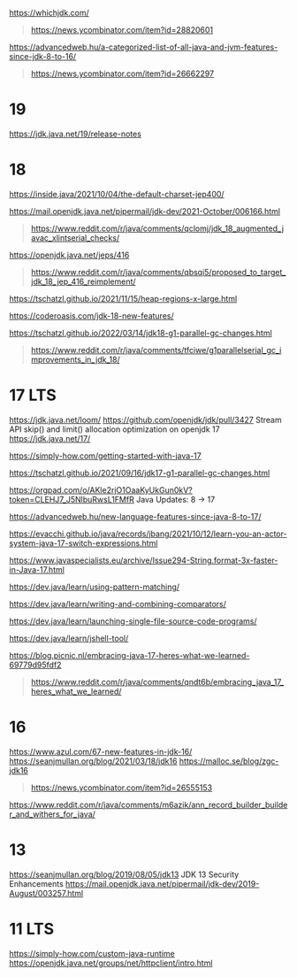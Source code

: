 https://whichjdk.com/
> https://news.ycombinator.com/item?id=28820601

https://advancedweb.hu/a-categorized-list-of-all-java-and-jvm-features-since-jdk-8-to-16/
> https://news.ycombinator.com/item?id=26662297

# 19
https://jdk.java.net/19/release-notes

# 18
https://inside.java/2021/10/04/the-default-charset-jep400/

https://mail.openjdk.java.net/pipermail/jdk-dev/2021-October/006166.html
> https://www.reddit.com/r/java/comments/qclomj/jdk_18_augmented_javac_xlintserial_checks/

https://openjdk.java.net/jeps/416
> https://www.reddit.com/r/java/comments/qbsqi5/proposed_to_target_jdk_18_jep_416_reimplement/

https://tschatzl.github.io/2021/11/15/heap-regions-x-large.html

https://coderoasis.com/jdk-18-new-features/

https://tschatzl.github.io/2022/03/14/jdk18-g1-parallel-gc-changes.html
> https://www.reddit.com/r/java/comments/tfciwe/g1parallelserial_gc_improvements_in_jdk_18/

# 17 LTS
https://jdk.java.net/loom/
https://github.com/openjdk/jdk/pull/3427 Stream API skip() and limit() allocation optimization on openjdk 17
https://jdk.java.net/17/

https://simply-how.com/getting-started-with-java-17

https://tschatzl.github.io/2021/09/16/jdk17-g1-parallel-gc-changes.html

https://orgpad.com/o/AKle2rjO1OaaKyUkGun0kV?token=CLEHJ7_J5NlbuRwsL1FMfR Java Updates: 8 -> 17

https://advancedweb.hu/new-language-features-since-java-8-to-17/

https://evacchi.github.io/java/records/jbang/2021/10/12/learn-you-an-actor-system-java-17-switch-expressions.html

https://www.javaspecialists.eu/archive/Issue294-String.format-3x-faster-in-Java-17.html

https://dev.java/learn/using-pattern-matching/

https://dev.java/learn/writing-and-combining-comparators/

https://dev.java/learn/launching-single-file-source-code-programs/

https://dev.java/learn/jshell-tool/

https://blog.picnic.nl/embracing-java-17-heres-what-we-learned-69779d95fdf2
> https://www.reddit.com/r/java/comments/qndt6b/embracing_java_17_heres_what_we_learned/

# 16
https://www.azul.com/67-new-features-in-jdk-16/
https://seanjmullan.org/blog/2021/03/18/jdk16
https://malloc.se/blog/zgc-jdk16
> https://news.ycombinator.com/item?id=26555153

https://www.reddit.com/r/java/comments/m6azik/ann_record_builder_builder_and_withers_for_java/

# 13 
https://seanjmullan.org/blog/2019/08/05/jdk13 JDK 13 Security Enhancements
https://mail.openjdk.java.net/pipermail/jdk-dev/2019-August/003257.html

# 11 LTS
https://simply-how.com/custom-java-runtime
https://openjdk.java.net/groups/net/httpclient/intro.html


